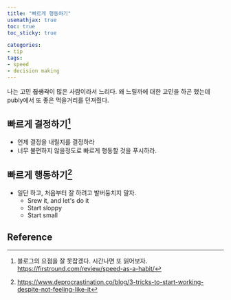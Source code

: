 ```yaml
---
title: "빠르게 행동하기"
usemathjax: true
toc: true
toc_sticky: true

categories:
- tip
tags:
- speed
- decision making
---
```




나는 고민 ~~잡생각~~이 많은 사람이라서 느리다. 왜 느릴까에 대한 고민을 하곤 했는데 publy에서 또 좋은 먹을거리를 던져줬다.



## 빠르게 결정하기[^1]

* 언제 결정을 내릴지를 결정하라
* 너무 불편하지 않을정도로 빠르게 행동할 것을 푸시하라.





## 빠르게 행동하기[^2]

* 일단 하고, 처음부터 잘 하려고 발버둥치지 말자.
  * Srew it, and let's do it
  * Start sloppy
  * Start small



## Reference

[^1]: 블로그의 요점을 잘 못잡겠다. 시간나면 또 읽어보자. https://firstround.com/review/speed-as-a-habit/
[^2]: https://www.deprocrastination.co/blog/3-tricks-to-start-working-despite-not-feeling-like-it